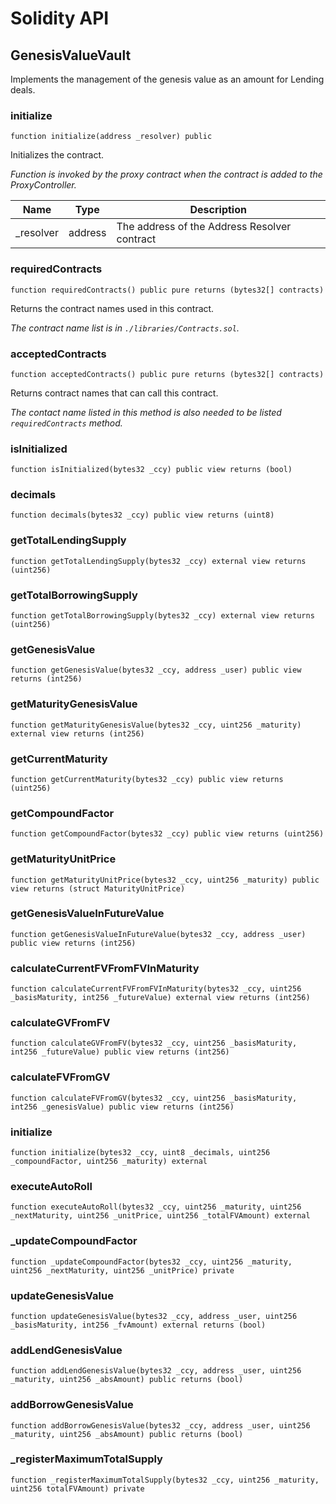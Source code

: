 # Solidity API

## GenesisValueVault

Implements the management of the genesis value as an amount for Lending deals.

### initialize

```solidity
function initialize(address _resolver) public
```

Initializes the contract.

_Function is invoked by the proxy contract when the contract is added to the ProxyController._

| Name | Type | Description |
| ---- | ---- | ----------- |
| _resolver | address | The address of the Address Resolver contract |

### requiredContracts

```solidity
function requiredContracts() public pure returns (bytes32[] contracts)
```

Returns the contract names used in this contract.

_The contract name list is in `./libraries/Contracts.sol`._

### acceptedContracts

```solidity
function acceptedContracts() public pure returns (bytes32[] contracts)
```

Returns contract names that can call this contract.

_The contact name listed in this method is also needed to be listed `requiredContracts` method._

### isInitialized

```solidity
function isInitialized(bytes32 _ccy) public view returns (bool)
```

### decimals

```solidity
function decimals(bytes32 _ccy) public view returns (uint8)
```

### getTotalLendingSupply

```solidity
function getTotalLendingSupply(bytes32 _ccy) external view returns (uint256)
```

### getTotalBorrowingSupply

```solidity
function getTotalBorrowingSupply(bytes32 _ccy) external view returns (uint256)
```

### getGenesisValue

```solidity
function getGenesisValue(bytes32 _ccy, address _user) public view returns (int256)
```

### getMaturityGenesisValue

```solidity
function getMaturityGenesisValue(bytes32 _ccy, uint256 _maturity) external view returns (int256)
```

### getCurrentMaturity

```solidity
function getCurrentMaturity(bytes32 _ccy) public view returns (uint256)
```

### getCompoundFactor

```solidity
function getCompoundFactor(bytes32 _ccy) public view returns (uint256)
```

### getMaturityUnitPrice

```solidity
function getMaturityUnitPrice(bytes32 _ccy, uint256 _maturity) public view returns (struct MaturityUnitPrice)
```

### getGenesisValueInFutureValue

```solidity
function getGenesisValueInFutureValue(bytes32 _ccy, address _user) public view returns (int256)
```

### calculateCurrentFVFromFVInMaturity

```solidity
function calculateCurrentFVFromFVInMaturity(bytes32 _ccy, uint256 _basisMaturity, int256 _futureValue) external view returns (int256)
```

### calculateGVFromFV

```solidity
function calculateGVFromFV(bytes32 _ccy, uint256 _basisMaturity, int256 _futureValue) public view returns (int256)
```

### calculateFVFromGV

```solidity
function calculateFVFromGV(bytes32 _ccy, uint256 _basisMaturity, int256 _genesisValue) public view returns (int256)
```

### initialize

```solidity
function initialize(bytes32 _ccy, uint8 _decimals, uint256 _compoundFactor, uint256 _maturity) external
```

### executeAutoRoll

```solidity
function executeAutoRoll(bytes32 _ccy, uint256 _maturity, uint256 _nextMaturity, uint256 _unitPrice, uint256 _totalFVAmount) external
```

### _updateCompoundFactor

```solidity
function _updateCompoundFactor(bytes32 _ccy, uint256 _maturity, uint256 _nextMaturity, uint256 _unitPrice) private
```

### updateGenesisValue

```solidity
function updateGenesisValue(bytes32 _ccy, address _user, uint256 _basisMaturity, int256 _fvAmount) external returns (bool)
```

### addLendGenesisValue

```solidity
function addLendGenesisValue(bytes32 _ccy, address _user, uint256 _maturity, uint256 _absAmount) public returns (bool)
```

### addBorrowGenesisValue

```solidity
function addBorrowGenesisValue(bytes32 _ccy, address _user, uint256 _maturity, uint256 _absAmount) public returns (bool)
```

### _registerMaximumTotalSupply

```solidity
function _registerMaximumTotalSupply(bytes32 _ccy, uint256 _maturity, uint256 totalFVAmount) private
```

